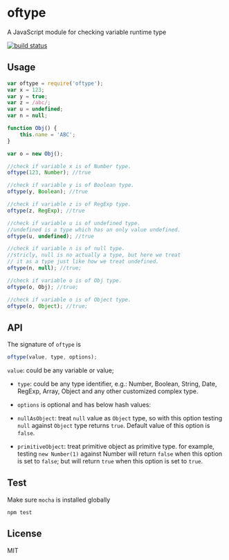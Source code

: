 oftype
======

A JavaScript module for checking variable runtime type

[![build status](https://travis-ci.org/liushuping/oftype.svg)](https://travis-ci.org/liushuping/ddt.svg)

## Usage
```javascript
var oftype = require('oftype');
var x = 123;
var y = true;
var z = /abc/;
var u = undefined;
var n = null;

function Obj() {
    this.name = 'ABC';
}

var o = new Obj();

//check if variable x is of Number type.
oftype(123, Number); //true

//check if variable y is of Boolean type.
oftype(y, Boolean); //true

//check if variable z is of RegExp type.
oftype(z, RegExp); //true

//check if variable u is of undefined type.
//undefined is a type which has an only value undefined.
oftype(u, undefined); //true

//check if variable n is of null type.
//stricly, null is no actually a type, but here we treat
// it as a type just like how we treat undefined.
oftype(n, null); //true;

//check if variable o is of Obj type.
oftype(o, Obj); //true;

//check if variable o is of Object type.
oftype(o, Object); //true;

```

## API
The signature of `oftype` is
```javascript
oftype(value, type, options);
```
`value`: could be any variable or value;

* `type`: could be any type identifier, e.g.: Number, Boolean, String, Date, RegExp, Array, Object and any other customized complex type.

* `options` is optional and has below hash values:

 * `nullAsObject`: treat `null` value as `Object` type, so with this option testing `null` against `Object` type returns `true`. Default value of this option is `false`.

 * `primitiveObject`: treat primitive object as primitive type. for example, testing `new Number(1)` against Number will return `false` when this option is set to `false`; but will return `true` when this option is set to `true`.

## Test
Make sure `mocha` is installed globally

```
npm test
```

## License
MIT
